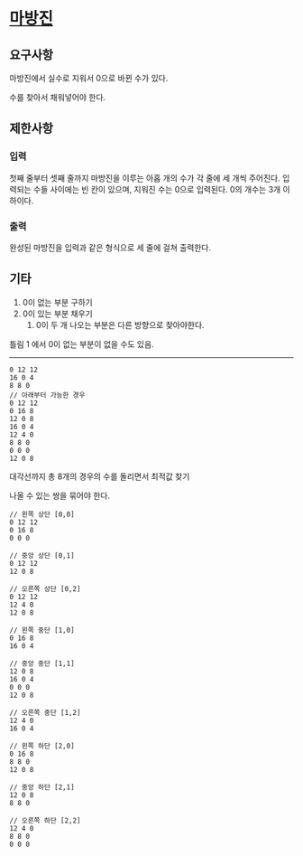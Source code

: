 # [마방진](https://www.acmicpc.net/problem/2045)

## 요구사항

마방진에서 실수로 지워서 0으로 바뀐 수가 있다.

수를 찾아서 채워넣어야 한다.

## 제한사항

### 입력

첫째 줄부터 셋째 줄까지 마방진을 이루는 아홉 개의 수가 각 줄에 세 개씩 주어진다. 입력되는 수들 사이에는 빈 칸이 있으며, 지워진 수는 0으로 입력된다. 0의 개수는 3개 이하이다.

### 출력

완성된 마방진을 입력과 같은 형식으로 세 줄에 걸쳐 출력한다.

## 기타

1. 0이 없는 부분 구하기
2. 0이 있는 부분 채우기
    1. 0이 두 개 나오는 부분은 다른 방향으로 찾아야한다.

틀림 1 에서 0이 없는 부분이 없을 수도 있음.

---

```text
0 12 12
16 0 4
8 8 0
// 아래부터 가능한 경우
0 12 12
0 16 8
12 0 8
16 0 4
12 4 0
8 8 0
0 0 0
12 0 8
```

대각선까지 총 8개의 경우의 수를 돌리면서 최적값 찾기

나올 수 있는 쌍을 묶어야 한다.

```text
// 왼쪽 상단 [0,0]
0 12 12
0 16 8
0 0 0

// 중앙 상단 [0,1]
0 12 12
12 0 8

// 오른쪽 상단 [0,2]
0 12 12
12 4 0
12 0 8

// 왼쪽 중단 [1,0]
0 16 8
16 0 4

// 중앙 중단 [1,1]
12 0 8
16 0 4
0 0 0
12 0 8

// 오른쪽 중단 [1,2]
12 4 0
16 0 4

// 왼쪽 하단 [2,0]
0 16 8
8 8 0
12 0 8

// 중앙 하단 [2,1]
12 0 8
8 8 0

// 오른쪽 하단 [2,2]
12 4 0
8 8 0
0 0 0
```
